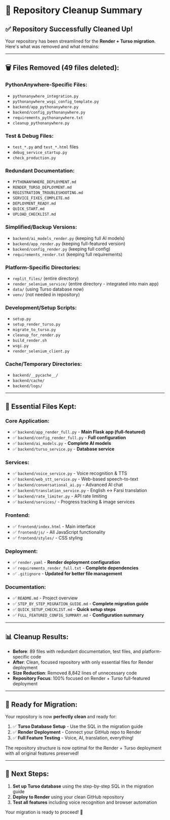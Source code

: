 # 🧹 Repository Cleanup Summary

## ✅ Repository Successfully Cleaned Up!

Your repository has been streamlined for the **Render + Turso migration**. Here's what was removed and what remains:

---

## 🗑️ **Files Removed (49 files deleted):**

### PythonAnywhere-Specific Files:
- `pythonanywhere_integration.py`
- `pythonanywhere_wsgi_config_template.py`  
- `backend/app_pythonanywhere.py`
- `backend/config_pythonanywhere.py`
- `requirements_pythonanywhere.txt`
- `cleanup_pythonanywhere.py`

### Test & Debug Files:
- `test_*.py` and `test_*.html` files
- `debug_service_startup.py`
- `check_production.py`

### Redundant Documentation:
- `PYTHONANYWHERE_DEPLOYMENT.md`
- `RENDER_TURSO_DEPLOYMENT.md`
- `REGISTRATION_TROUBLESHOOTING.md`
- `SERVICE_FIXES_COMPLETE.md`
- `DEPLOYMENT_READY.md`
- `QUICK_START.md`
- `UPLOAD_CHECKLIST.md`

### Simplified/Backup Versions:
- `backend/ai_models_render.py` (keeping full AI models)
- `backend/app_render.py` (keeping full-featured version)
- `backend/config_render.py` (keeping full config)
- `requirements_render.txt` (keeping full requirements)

### Platform-Specific Directories:
- `replit_files/` (entire directory)
- `render_selenium_service/` (entire directory - integrated into main app)
- `data/` (using Turso database now)
- `venv/` (not needed in repository)

### Development/Setup Scripts:
- `setup.py`
- `setup_render_turso.py`
- `migrate_to_turso.py`
- `cleanup_for_render.py`
- `build_render.sh`
- `wsgi.py`
- `render_selenium_client.py`

### Cache/Temporary Directories:
- `backend/__pycache__/`
- `backend/cache/`
- `backend/logs/`

---

## 📁 **Essential Files Kept:**

### Core Application:
- ✅ `backend/app_render_full.py` - **Main Flask app (full-featured)**
- ✅ `backend/config_render_full.py` - **Full configuration**
- ✅ `backend/ai_models.py` - **Complete AI models**
- ✅ `backend/turso_service.py` - **Database service**

### Services:
- ✅ `backend/voice_service.py` - Voice recognition & TTS
- ✅ `backend/web_stt_service.py` - Web-based speech-to-text
- ✅ `backend/conversational_ai.py` - Advanced AI chat
- ✅ `backend/translation_service.py` - English ↔ Farsi translation
- ✅ `backend/rate_limiter.py` - API rate limiting
- ✅ `backend/services/` - Progress tracking & image services

### Frontend:
- ✅ `frontend/index.html` - Main interface
- ✅ `frontend/js/` - All JavaScript functionality
- ✅ `frontend/styles/` - CSS styling

### Deployment:
- ✅ `render.yaml` - **Render deployment configuration**
- ✅ `requirements_render_full.txt` - **Complete dependencies**
- ✅ `.gitignore` - **Updated for better file management**

### Documentation:
- ✅ `README.md` - Project overview
- ✅ `STEP_BY_STEP_MIGRATION_GUIDE.md` - **Complete migration guide**
- ✅ `QUICK_SETUP_CHECKLIST.md` - **Quick setup steps**
- ✅ `FULL_FEATURED_CONFIG_SUMMARY.md` - **Configuration summary**

---

## 📊 **Cleanup Results:**

- **Before**: 89 files with redundant documentation, test files, and platform-specific code
- **After**: Clean, focused repository with only essential files for Render deployment
- **Size Reduction**: Removed 8,842 lines of unnecessary code
- **Repository Focus**: 100% focused on Render + Turso full-featured deployment

---

## 🎯 **Ready for Migration:**

Your repository is now **perfectly clean** and ready for:

1. ✅ **Turso Database Setup** - Use the SQL in the migration guide
2. ✅ **Render Deployment** - Connect your GitHub repo to Render
3. ✅ **Full Feature Testing** - Voice, AI, translation, everything!

The repository structure is now optimal for the Render + Turso deployment with all original features preserved!

---

## 🚀 **Next Steps:**

1. **Set up Turso database** using the step-by-step SQL in the migration guide
2. **Deploy to Render** using your clean GitHub repository
3. **Test all features** including voice recognition and browser automation

Your migration is ready to proceed! 🎉
